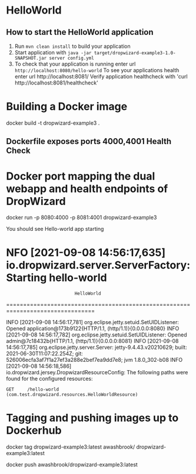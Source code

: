 # HelloWorld

How to start the HelloWorld application
---

1. Run `mvn clean install` to build your application
1. Start application with `java -jar target/dropwizard-example3-1.0-SNAPSHOT.jar server config.yml`
1. To check that your application is running enter url `http://localhost:8080/hello-world`
To see your applications health enter url http://localhost:8081/
Verify application healthcheck with 'curl http://localhost:8081/healthcheck' 

# Building a Docker image
docker build -t dropwizard-example3 .

Dockerfile exposes ports 4000,4001
Health Check
---

# Docker port mapping the dual webapp and health endpoints of DropWizard
docker run -p 8080:4000 -p 8081:4001 dropwizard-example3
 
You should see Hello-world app starting

NFO  [2021-09-08 14:56:17,635] io.dropwizard.server.ServerFactory: Starting hello-world
================================================================================

                              HelloWorld

================================================================================

INFO  [2021-09-08 14:56:17,781] org.eclipse.jetty.setuid.SetUIDListener: Opened application@173b9122{HTTP/1.1, (http/1.1)}{0.0.0.0:8080}
INFO  [2021-09-08 14:56:17,782] org.eclipse.jetty.setuid.SetUIDListener: Opened admin@7c18432b{HTTP/1.1, (http/1.1)}{0.0.0.0:8081}
INFO  [2021-09-08 14:56:17,785] org.eclipse.jetty.server.Server: jetty-9.4.43.v20210629; built: 2021-06-30T11:07:22.254Z; git: 526006ecfa3af7f1a27ef3a288e2bef7ea9dd7e8; jvm 1.8.0_302-b08
INFO  [2021-09-08 14:56:18,586] io.dropwizard.jersey.DropwizardResourceConfig: The following paths were found for the configured resources:

    GET     /hello-world (com.test.dropwizard.resources.HelloWorldResource)

# Tagging and pushing images up to Dockerhub
docker tag dropwizard-example3:latest awashbrook/
dropwizard-example3:latest

docker push awashbrook/dropwizard-example3:latest
